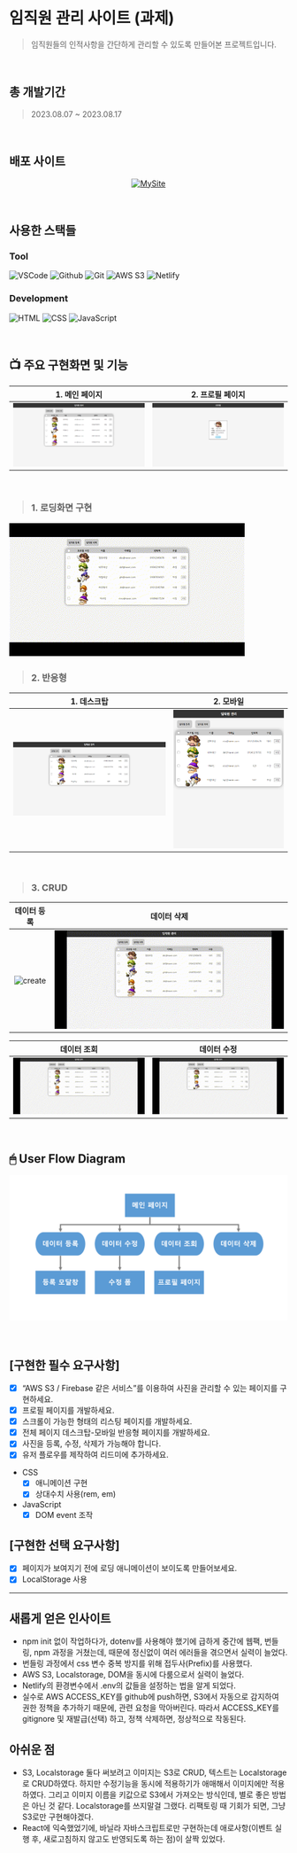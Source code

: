 # 임직원 관리 사이트 (과제)
 > 임직원들의 인적사항을 간단하게 관리할 수 있도록 만들어본 프로젝트입니다.
<br/>

## 총 개발기간
> 2023.08.07 ~ 2023.08.17
<br/>

## 배포 사이트
<p align="center">
  <a href="https://kdt0-eoseungjun.netlify.app/" target="_blank">
    <img src="https://img.shields.io/badge/임직원%20관리%20사이트-f5?style=for-the-badge&logo=netlify&logoColor=white" alt="MySite"/>

  </a>
</p>
<br/>

## 사용한 스택들
### Tool
![VSCode](https://img.shields.io/badge/VS%20Code-007ACC?style=for-the-badge&logo=Visual%20Studio%20Code&logoColor=white)
![Github](https://img.shields.io/badge/GitHub-181717?style=for-the-badge&logo=GitHub&logoColor=white)
![Git](https://img.shields.io/badge/Git-F05032?style=for-the-badge&logo=Git&logoColor=white)
![AWS S3](https://img.shields.io/badge/AWS%20S3-569A31?style=for-the-badge&logo=amazons3&logoColor=white)
![Netlify](https://img.shields.io/badge/netlify-00C7B7?style=for-the-badge&logo=netlify&logoColor=white)

### Development

![HTML](https://img.shields.io/badge/HTML5-E34F26?style=for-the-badge&logo=html5&logoColor=white)
![CSS](https://img.shields.io/badge/CSS3-1572B6?style=for-the-badge&logo=css3&logoColor=white)
![JavaScript](https://img.shields.io/badge/JavaScript-F7DF1E?style=for-the-badge&logo=Javascript&logoColor=white)

<br/>

## 📺 주요 구현화면 및 기능
|                                                           1.  메인 페이지                                                              |                                                         2.  프로필 페이지                                                            |
| :--------------------------------------------------------------------------------------------------------------------------------------: | :---------------------------------------------------------------------------------------------------------------------------------: |
| ![main](/IMG/main.png) |  ![profile](/IMG/profile.png) |

<br/>

> ### 1. 로딩화면 구현

 ![loading](/IMG/loading.gif)
<br/>

> ### 2. 반응형

|                                                           1.  데스크탑                                                              |                                                         2.  모바일                                                            |
| :--------------------------------------------------------------------------------------------------------------------------------------: | :---------------------------------------------------------------------------------------------------------------------------------: |
| ![main](/IMG/desktop.png) |  ![profile](/IMG/mobile.png) |
<br/>

> ### 3. CRUD
|                                                          데이터 등록                                                              |                                                        데이터 삭제                                                            |
| :--------------------------------------------------------------------------------------------------------------------------------------: | :---------------------------------------------------------------------------------------------------------------------------------: |
|   ![create](/IMG/create.gif)  |    ![delete](/IMG/delete.gif)  |

|                                                          데이터 조회                                                              |                                                        데이터 수정                                                            |
| :--------------------------------------------------------------------------------------------------------------------------------------: | :---------------------------------------------------------------------------------------------------------------------------------: |
|   ![profile](/IMG/profile.gif)  |    ![update](/IMG/update.gif)  |

<br/>

## 🖱 User Flow Diagram
![user_flow](/IMG/user-flow.png)

<br/>

## [구현한 필수 요구사항]
- [x] “AWS S3 / Firebase 같은 서비스”를 이용하여 사진을 관리할 수 있는 페이지를 구현하세요.
- [x] 프로필 페이지를 개발하세요.
- [x] 스크롤이 가능한 형태의 리스팅 페이지를 개발하세요.
- [x] 전체 페이지 데스크탑-모바일 반응형 페이지를 개발하세요.
- [x] 사진을 등록, 수정, 삭제가 가능해야 합니다.
- [x] 유저 플로우를 제작하여 리드미에 추가하세요.
* CSS
  * [x] 애니메이션 구현
  * [x] 상대수치 사용(rem, em)
* JavaScript
  * [x] DOM event 조작

## [구현한 선택 요구사항]
- [x] 페이지가 보여지기 전에 로딩 애니메이션이 보이도록 만들어보세요.
- [x] LocalStorage 사용

***

## 새롭게 얻은 인사이트
- npm init 없이 작업하다가, dotenv를 사용해야 했기에 급하게 중간에 웹팩, 번들링, npm 과정을 거쳤는데, 때문에 정신없이 여러 에러들을 겪으면서 실력이 늘었다.
- 번들링 과정에서 css 변수 중복 방지를 위해 접두사(Prefix)를 사용했다.
- AWS S3, Localstorage, DOM을 동시에 다룸으로서 실력이 늘었다. 
- Netlify의 환경변수에서 .env의 값들을 설정하는 법을 알게 되었다.
- 실수로 AWS ACCESS_KEY를 github에 push하면, S3에서 자동으로 감지하여 권한 정책을 추가하기 때문에, 관련 요청을 막아버린다. 따라서 ACCESS_KEY를 gitignore 및 재발급(선택) 하고, 정책 삭제하면, 정상적으로 작동된다.

## 아쉬운 점
- S3, Localstorage 둘다 써보려고 이미지는 S3로 CRUD, 텍스트는 Localstorage로 CRUD하였다. 하지만 수정기능을 동시에 적용하기가 애매해서 이미지에만 적용하였다. 그리고 이미지 이름을 키값으로 S3에서 가져오는 방식인데, 별로 좋은 방법은 아닌 것 같다. Localstorage를 쓰지말걸 그랬다. 리팩토링 때 기회가 되면, 그냥 S3로만 구현해야겠다.
- React에 익숙했었기에, 바닐라 자바스크립트로만 구현하는데 애로사항(이벤트 실행 후, 새로고침하지 않고도 반영되도록 하는 점)이 살짝 있었다. 